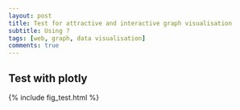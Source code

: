 ```yaml
---
layout: post
title: Test for attractive and interactive graph visualisation
subtitle: Using ?
tags: [web, graph, data visualisation]
comments: true
---
```


## Test with plotly

{% include fig_test.html %}


